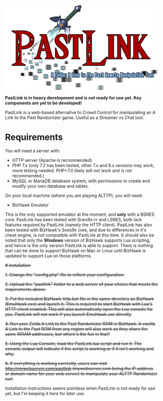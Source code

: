 <img src="https://raw.githubusercontent.com/HatchlingByHeart/PastLink/main/public/images/pl_logo_small.png" alt="PastLink Logo">

**PastLink is in heavy development and is not ready for use yet. Key components are yet to be developed!**

PastLink is a web-based alternative to Crowd Control for manipulating an A Link to the Past Randomizer game. Useful as a Streamer vs Chat tool.

# Requirements

You will need a server with:

- HTTP server (Apache is recommended)
- PHP 7.x (only 7.2 has been tested, other 7.x and 8.x versions may work, more testing needed. PHP<7.0 likely will not work and is not recommended.)
- MySQL or MariaDB database system, with permissions to create and modify your own database and tables.

On your local machine (where you are playing ALTTP), you will need:

- BizHawk Emulator

This is the only supported emulator at the moment, and **only** with a BSNES core.
PastLink has been tested with Snes9x-rr and LSNES, both lack features required by PastLink (namely the HTTP client).
PastLink has also been tested with BizHawk's Snes9x core, and due to differences in it's cheat engine, is not compatible with PastLink at this time.
It should also be noted that only the **Windows** version of BizHawk supports Lua scripting, and hence is the only version PastLink is able to support.
There is nothing that can be done to support BizHawk on Mac or Linux until BizHawk is updated to support Lua on those platforms.

~~# Installation~~

~~1. Change the "config.php" file to reflect your configuration.~~

~~2. Upload the "pastlink" folder to a web server of your choice that meets the requirements above.~~

~~3. Put the included BizHawk-http.bat file in the same directory as BizHawk (EmuHawk.exe) and launch it. This is required to start BizHawk with Lua's HTTP client enabled. This will also automatically open the Lua console for you. PastLink will not work if you launch EmuHawk.exe directly.~~
 
~~4. Run your Zelda A Link to the Past Randomizer ROM in BizHawk. A vanilla A Link to the Past ROM from any region will also work as they share the same WRAM addresses, but where's the fun in that?~~

~~5. Using the Lua Console, load the PastLink.lua script and run it. The console output will indicate if the script is working or if it isn't working and why.~~
 
~~6. If everything is working correctly, users can visit http://mywebserver.com/pastlink (mywebserver.com being the IP address or domain name for your web server) to manipulate your ALTTP Randomizer run!~~

Installation instructions seems pointless when PastLink is not ready for use yet, but I'm keeping it here for later use.